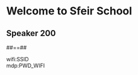 <!-- .slide: class="first-slide first-red" sfeir-level="2" sfeir-techno="speaker" -->

# **Welcome to Sfeir School**

## **Speaker 200**

##==##

<!-- .slide: class="school-presentation" -->

<div class="wifi">
    <span class="key">wifi:</span><span>SSID</span><br>
    <span class="key">mdp:</span><span>PWD_WIFI</span>
</div>
